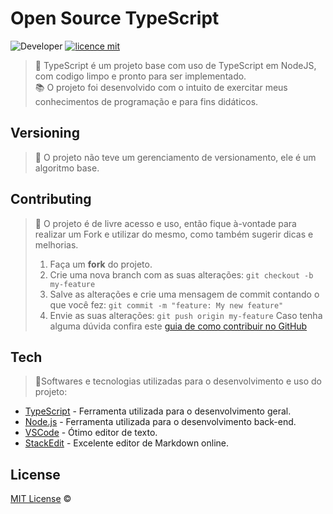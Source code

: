 # Open Source TypeScript
![Developer](https://img.shields.io/badge/GabrielFSSantos-TypeScript-blue)
[![licence mit](https://img.shields.io/github/license/GabrielFSSantos/TypeScript)](https://github.com/GabrielFSSantos/TypeScript/blob/master/LICENSE.md)

> :wrench:  TypeScript é um projeto base com uso de TypeScript em NodeJS, com codigo limpo e pronto para ser implementado. <br>
> :books: O projeto foi desenvolvido com o intuito de exercitar meus conhecimentos de programação e para fins didáticos.

## Versioning
> :flags: O projeto não teve um gerenciamento de versionamento, ele é um algoritmo base.

## Contributing
> :information_desk_person: O projeto é de livre acesso e uso, então fique à-vontade para realizar um Fork e utilizar do mesmo, como também sugerir dicas e melhorias.
> 
>  1. Faça um **fork** do projeto.
> 2. Crie uma nova branch com as suas alterações: `git checkout -b my-feature`
> 3. Salve as alterações e crie uma mensagem de commit contando o que você fez: `git commit -m "feature: My new feature"`
> 4. Envie as suas alterações: `git push origin my-feature`
> Caso tenha alguma dúvida confira este [guia de como contribuir no GitHub](https://github.com/firstcontributions/first-contributions)

## Tech
> :space_invader:Softwares e tecnologias utilizadas para o desenvolvimento e uso do projeto:
>
* [TypeScript] - Ferramenta utilizada para o desenvolvimento geral.
* [Node.js] - Ferramenta utilizada para o desenvolvimento back-end.
* [VSCode] - Ótimo editor de texto.
* [StackEdit] - Excelente editor de Markdown online.

## License
[MIT License](https://github.com/afonsopacifer/open-source-boilerplate/blob/master/LICENSE.md) ©

[TypeScript]: <https://www.typescriptlang.org/>
[Node.js]: <https://nodejs.org/>
[VSCode]: <https://code.visualstudio.com/>
[StackEdit]: <https://stackedit.io/>
